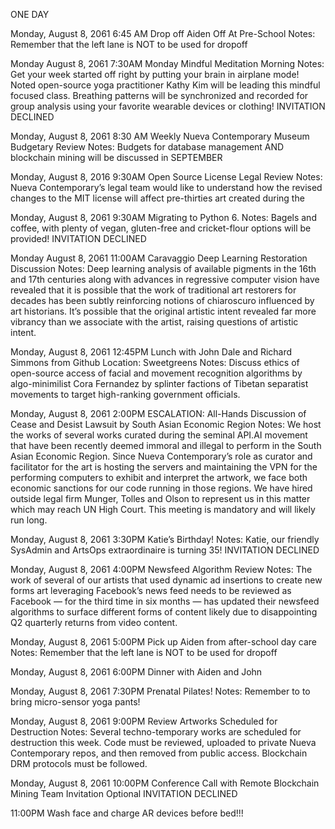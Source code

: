 ONE DAY

Monday, August 8, 2061
6:45 AM
Drop off Aiden Off At Pre-School
Notes: Remember that the left lane is NOT to be used for dropoff

Monday August 8, 2061
7:30AM
Monday Mindful Meditation Morning 
Notes:  Get your week started off right by putting your brain in airplane mode! Noted open-source yoga practitioner Kathy Kim will be leading this mindful focused class. Breathing patterns will be synchronized and recorded for group analysis using your favorite wearable devices or clothing!
INVITATION DECLINED

Monday, August 8, 2061
8:30 AM
Weekly Nueva Contemporary Museum Budgetary Review
Notes: Budgets for database management AND blockchain mining will be discussed in SEPTEMBER

Monday, August 8, 2016
9:30AM
Open Source License Legal Review
Notes: Nueva Contemporary’s legal team would like to understand how the revised changes to the MIT license will affect pre-thirties art created during the 

Monday, August 8, 2061
9:30AM 
Migrating to Python 6.
Notes: Bagels and coffee, with plenty of vegan, gluten-free and cricket-flour options will be provided!
INVITATION DECLINED

Monday August 8, 2061
11:00AM 
Caravaggio Deep Learning Restoration Discussion
Notes: Deep learning analysis of available pigments  in the 16th and 17th centuries along with advances in regressive computer vision have revealed that it is possible that the work of traditional art restorers for decades has been subtly reinforcing notions of chiaroscuro influenced by art historians. It’s possible that the original artistic intent revealed far more vibrancy than we associate with the artist, raising questions of artistic intent.

Monday, August 8, 2061
12:45PM
Lunch with John Dale and Richard Simmons from Github 
Location: Sweetgreens
Notes: Discuss ethics of open-source access of facial and movement recognition algorithms by algo-minimilist Cora Fernandez by splinter factions of Tibetan separatist movements to target high-ranking government officials.  

Monday, August 8, 2061
2:00PM
ESCALATION: All-Hands Discussion of Cease and Desist Lawsuit by South Asian Economic Region
Notes: We host the works of several works curated during the seminal API.AI movement that have been recently deemed immoral and illegal to perform in the South Asian Economic Region. Since Nueva Contemporary’s role as curator and facilitator for the art is hosting the servers and maintaining the VPN for the performing computers to exhibit and interpret the artwork, we face both economic sanctions for our code running in those regions. We have hired outside legal firm Munger, Tolles and Olson to represent us in this matter which may reach UN High Court. This meeting is mandatory and will likely run long.

Monday, August 8, 2061
3:30PM
Katie’s Birthday!
Notes: Katie, our friendly SysAdmin and ArtsOps extraordinaire is turning 35!
INVITATION DECLINED

Monday, August 8, 2061
4:00PM Newsfeed Algorithm Review
Notes: The work of several of our artists that used dynamic ad insertions to create new forms art leveraging Facebook’s news feed needs to be reviewed as Facebook — for the third time in six months — has updated their newsfeed algorithms to surface different forms of content likely due to disappointing Q2 quarterly returns from video content. 

Monday, August 8, 2061
5:00PM
Pick up Aiden from after-school day care
Notes: Remember that the left lane is NOT to be used for dropoff

Monday, August 8, 2061
6:00PM
Dinner with Aiden and John

Monday, August 8, 2061
7:30PM
Prenatal Pilates!
Notes: Remember to to bring micro-sensor yoga pants!

Monday, August 8, 2061
9:00PM
Review Artworks Scheduled for Destruction
Notes: Several techno-temporary works are scheduled for destruction this week. Code must be reviewed, uploaded to private Nueva Contemporary repos, and then removed from public access. Blockchain DRM protocols must be followed.

Monday, August 8, 2061
10:00PM
Conference Call with Remote Blockchain Mining Team
Invitation Optional
INVITATION DECLINED

11:00PM
Wash face and charge AR devices before bed!!!
